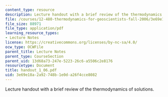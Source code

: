 ```yaml
---
content_type: resource
description: Lecture handout with a brief review of the thermodynamics of solutions.
file: /courses/12-480-thermodynamics-for-geoscientists-fall-2006/3e69e18a2a92748b1e0da26f4cce8082_handout_1_06.pdf
file_size: 88971
file_type: application/pdf
learning_resource_types:
- Lecture Notes
license: https://creativecommons.org/licenses/by-nc-sa/4.0/
ocw_type: OCWFile
parent_title: Lecture Notes
parent_type: CourseSection
parent_uid: 13d68a73-247e-5223-26c6-a5506c2e8176
resourcetype: Document
title: handout_1_06.pdf
uid: 3e69e18a-2a92-748b-1e0d-a26f4cce8082
---
```

Lecture handout with a brief review of the thermodynamics of solutions.